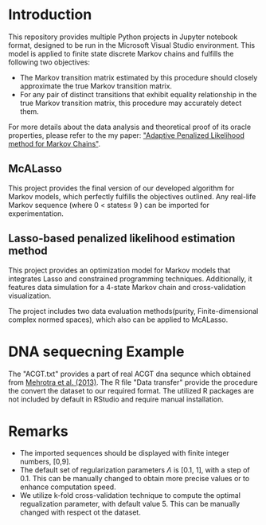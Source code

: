 # Introduction
This repository provides multiple Python projects in Jupyter notebook format, designed to be run in the Microsoft Visual Studio environment. This model is applied to finite state discrete Markov chains and fulfills the following two objectives:

- The Markov transition matrix estimated by this procedure should closely approximate the true Markov transition matrix.
- For any pair of distinct transitions that exhibit equality relationship in the true Markov transition matrix, this procedure may accurately detect them.

For more details about the data analysis and theoretical proof of its oracle properties, please refer to the my paper: ["Adaptive Penalized Likelihood method for Markov Chains"](https://arxiv.org/abs/2406.00322).

## McALasso
This project provides the final version of our developed algorithm for Markov models, which perfectly fulfills the objectives outlined. Any real-life Markov sequence (where  0 < states≤ 9 ) can be imported for experimentation.

## Lasso-based penalized likelihood estimation method
This project provides an optimization model for Markov models that integrates Lasso and constrained programming techniques. Additionally, it features data simulation for a 4-state Markov chain and cross-validation visualization. 

The project includes two data evaluation methods(purity, Finite-dimensional complex normed spaces), which also can be applied to McALasso.


# DNA sequecning Example
The "ACGT.txt" provides a part of real ACGT dna sequnce which obtained from [Mehrotra et al. (2013)](https://pubmed.ncbi.nlm.nih.gov/23530833/). The R file "Data transfer" provide the procedure the convert the dataset to our required format. The utilized R packages are not included by default in RStudio and require manual installation.

# Remarks
- The imported sequences should be displayed with finite integer numbers, \[0,9\].
- The default set of regularization parameters $\Lambda$ is \[0.1, 1\], with a step of 0.1. This can be manually changed to obtain more precise values or to enhance computation speed.
- We utilize k-fold cross-validation technique to compute the optimal regualization parameter, with default value 5. This can be manually changed with respect ot the dataset.

